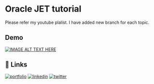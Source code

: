 
# Oracle JET tutorial

Please refer my youtube plalist. I have added new branch for each topic.


## Demo

[![IMAGE ALT TEXT HERE](https://i.ytimg.com/vi/YYVz-7O4ivk/hqdefault.jpg?sqp=-oaymwEXCNACELwBSFryq4qpAwkIARUAAIhCGAE=&rs=AOn4CLA32j1eg9CMbNCpDukpMCo_Ml6XZg)](https://www.youtube.com/playlist?list=PLPUfPEZFL5imAv5fUhmsPday_823PP074)


## 🔗 Links
[![portfolio](https://img.shields.io/badge/my_portfolio-000?style=for-the-badge&logo=ko-fi&logoColor=white)](https://katherineoelsner.com/)
[![linkedin](https://img.shields.io/badge/linkedin-0A66C2?style=for-the-badge&logo=linkedin&logoColor=white)](https://www.linkedin.com/in/mohdahshandanish/)
[![twitter](https://img.shields.io/badge/twitter-1DA1F2?style=for-the-badge&logo=twitter&logoColor=white)](https://x.com/mailtodanish)


